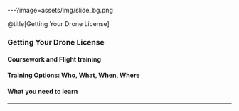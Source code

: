 ---?image=assets/img/slide_bg.png

@title[Getting Your Drone License]

### Getting Your Drone License
#### Coursework and Flight training
#### Training Options: Who, What, When, Where
#### What you need to learn

---
